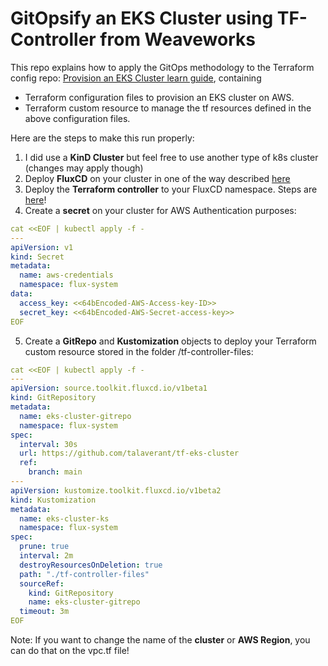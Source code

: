 # GitOpsify an EKS Cluster using TF-Controller from Weaveworks

This repo explains how to apply the GitOps methodology to the Terraform config repo:  [Provision an EKS Cluster learn guide](https://learn.hashicorp.com/terraform/kubernetes/provision-eks-cluster), containing
- Terraform configuration files to provision an EKS cluster on AWS.
- Terraform custom resource to manage the tf resources defined in the above configuration files.

Here are the steps to make this run properly:
1. I did use a **KinD Cluster** but feel free to use another type of k8s cluster (changes may apply though)
2. Deploy **FluxCD** on your cluster in one of the way described [here](https://fluxcd.io/docs/installation/)
3. Deploy the **Terraform controller** to your FluxCD namespace. Steps are [here](https://weaveworks.github.io/tf-controller/getting_started/)!
4. Create a **secret** on your cluster for AWS Authentication purposes:
```yaml
cat <<EOF | kubectl apply -f -
---
apiVersion: v1
kind: Secret
metadata:
  name: aws-credentials
  namespace: flux-system
data:
  access_key: <<64bEncoded-AWS-Access-key-ID>>
  secret_key: <<64bEncoded-AWS-Secret-access-key>>
EOF
```

5. Create a **GitRepo** and **Kustomization** objects to deploy your Terraform custom resource stored in the folder /tf-controller-files: 
```yaml
cat <<EOF | kubectl apply -f -
---
apiVersion: source.toolkit.fluxcd.io/v1beta1
kind: GitRepository
metadata:
  name: eks-cluster-gitrepo
  namespace: flux-system
spec:
  interval: 30s
  url: https://github.com/talaverant/tf-eks-cluster
  ref:
    branch: main
---
apiVersion: kustomize.toolkit.fluxcd.io/v1beta2
kind: Kustomization
metadata:
  name: eks-cluster-ks
  namespace: flux-system
spec:
  prune: true
  interval: 2m
  destroyResourcesOnDeletion: true
  path: "./tf-controller-files"
  sourceRef:
    kind: GitRepository
    name: eks-cluster-gitrepo
  timeout: 3m
EOF
```

Note: If you want to change the name of the **cluster** or **AWS Region**, you can do that on the vpc.tf file!
